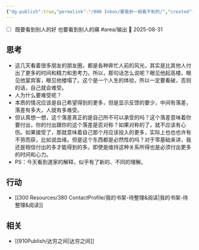 ```yaml
---
{"dg-publish":true,"permalink":"/000 Inbox/要看到一般看不到的/","created":"2025-09-16T13:52:09.337+08:00","updated":"2025-09-17T13:22:34.531+08:00"}
---
```


- [ ] 既要看到别人的好 也要看到别人的痛 #area/输出 📅 2025-08-31

## 思考
-   这几天看着很多朋友的朋友圈，都是各种奔忙人前的风光，其实是比其他人付出了更多的时间和精力和思考力。所以，那句话怎么说呢？眼见他起高楼，眼见他宴宾客，眼见他楼塌了。这个是一个人生的体验，所以一定要看破，否则的话，自己就会难受。
  - 人为什么要难受呢？
  - 本质的情况应该是自己希望得到的更多，但是显示反馈的要少，中间有落差，落差有多大，人就有多难受。
  - 但认真想一想，这个落差真正的是自己所不可以承受的吗？这个落差意味着你要付出，你的付出跟你的这个落差是否对称？如果对称的了，就不应该有心伤。如果接受了，那就意味着自己那个月应该投入的更多，实际上也也也许有不劳而获，比如说血缘。但是这个东西都是必然性的吗？对于零基础来讲，我还是相信付出的多才能得到的多。即使是维持这种关系所得也是必须付出更多的时间和心力。
  - PS：今天看到道家的解释，似乎有了新的、不同的理解。
## 行动
- [[300 Resources/380 ContactProfile/我的书架-待整理&阅读\|我的书架-待整理&阅读]]
## 相关
- [[910Publish/达穷之间\|达穷之间]]
